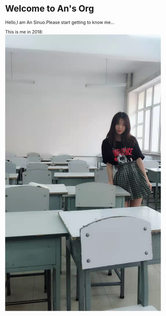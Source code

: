 # Welcome to An's Org
Hello,I am An Sinuo.Please start getting to know me...

This is me in 2018:
![in 2018](2018.jpg)